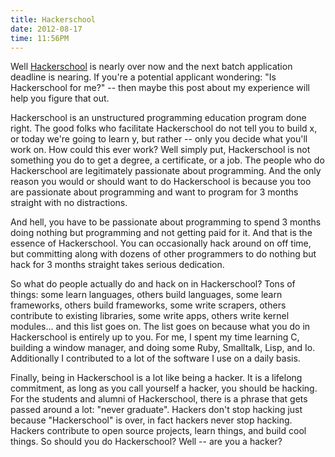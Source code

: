 ```yaml
---
title: Hackerschool
date: 2012-08-17
time: 11:56PM
---
```

Well [Hackerschool](http://www.hackerschool.com) is nearly over now and the next batch application deadline is nearing. If you're a potential applicant wondering: "Is Hackerschool for me?" -- then maybe this post about my experience will help you figure that out.

Hackerschool is an unstructured programming education program done right. The good folks who facilitate Hackerschool do not tell you to build x, or today we're going to learn y, but rather -- only you decide what you'll work on. How could this ever work? Well simply put, Hackerschool is not something you do to get a degree, a certificate, or a job. The people who do Hackerschool are legitimately passionate about programming. And the only reason you would or should want to do Hackerschool is because you too are passionate about programming and want to program for 3 months straight with no distractions.

And hell, you have to be passionate about programming to spend 3 months doing nothing but programming and not getting paid for it. And that is the essence of Hackerschool. You can occasionally hack around on off time, but committing along with dozens of other programmers to do nothing but hack for 3 months straight takes serious dedication.

So what do people actually do and hack on in Hackerschool? Tons of things: some learn languages, others build languages, some learn frameworks, others build frameworks, some write scrapers, others contribute to existing libraries, some write apps, others write kernel modules... and this list goes on. The list goes on because what you do in Hackerschool is entirely up to you. For me, I spent my time learning C, building a window manager, and doing some Ruby, Smalltalk, Lisp, and Io. Additionally I contributed to a lot of the software I use on a daily basis.

Finally, being in Hackerschool is a lot like being a hacker. It is a lifelong commitment, as long as you call yourself a hacker, you should be hacking. For the students and alumni of Hackerschool, there is a phrase that gets passed around a lot: "never graduate". Hackers don't stop hacking just because "Hackerschool" is over, in fact hackers never stop hacking. Hackers contribute to open source projects, learn things, and build cool things. So should you do Hackerschool? Well -- are you a hacker?
